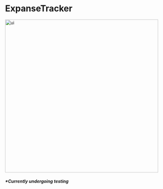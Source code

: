 # ExpanseTracker
<img width="500" alt="ui" src="https://user-images.githubusercontent.com/48460686/126081405-7f167369-8761-4da3-a19d-41646f575135.png">

##### *Currently undergoing testing

